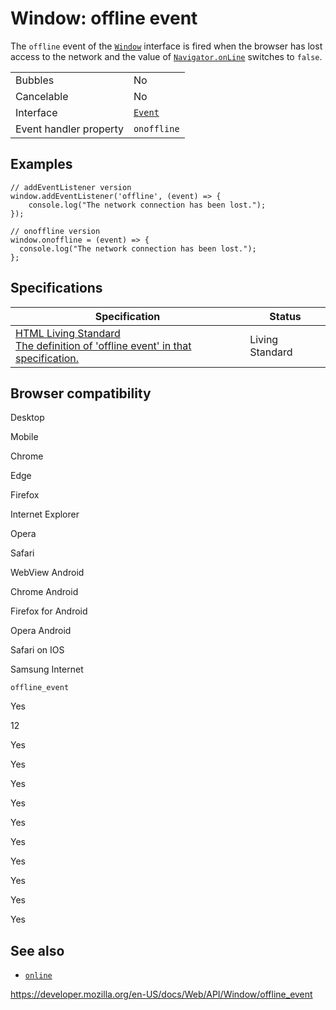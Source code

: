Window: offline event
=====================

The `offline` event of the [`Window`](../window) interface is fired when the browser has lost access to the network and the value of [`Navigator.onLine`](../navigatoronline/online) switches to `false`.

<table><tbody><tr class="odd"><td>Bubbles</td><td>No</td></tr><tr class="even"><td>Cancelable</td><td>No</td></tr><tr class="odd"><td>Interface</td><td><a href="../event"><code>Event</code></a></td></tr><tr class="even"><td>Event handler property</td><td><span class="page-not-created"><code>onoffline</code></span></td></tr></tbody></table>

Examples
--------

    // addEventListener version
    window.addEventListener('offline', (event) => {
        console.log("The network connection has been lost.");
    });

    // onoffline version
    window.onoffline = (event) => {
      console.log("The network connection has been lost.");
    };

Specifications
--------------

<table><thead><tr class="header"><th>Specification</th><th>Status</th></tr></thead><tbody><tr class="odd"><td><a href="https://html.spec.whatwg.org/multipage/indices.html#event-offline">HTML Living Standard<br />
<span class="small">The definition of 'offline event' in that specification.</span></a></td><td><span class="spec-living">Living Standard</span></td></tr></tbody></table>

Browser compatibility
---------------------

Desktop

Mobile

Chrome

Edge

Firefox

Internet Explorer

Opera

Safari

WebView Android

Chrome Android

Firefox for Android

Opera Android

Safari on IOS

Samsung Internet

`offline_event`

Yes

12

Yes

Yes

Yes

Yes

Yes

Yes

Yes

Yes

Yes

Yes

See also
--------

-   [`online`](online_event)

<a href="https://developer.mozilla.org/en-US/docs/Web/API/Window/offline_event" class="_attribution-link">https://developer.mozilla.org/en-US/docs/Web/API/Window/offline_event</a>
